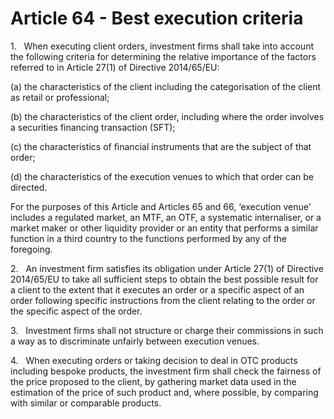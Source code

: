 # Article 64 - Best execution criteria


1.   When executing client orders, investment firms shall take into account the following criteria for determining the relative importance of the factors referred to in Article 27(1) of Directive 2014/65/EU:

(a) the characteristics of the client including the categorisation of the client as retail or professional;

(b) the characteristics of the client order, including where the order involves a securities financing transaction (SFT);

(c) the characteristics of financial instruments that are the subject of that order;

(d) the characteristics of the execution venues to which that order can be directed.

For the purposes of this Article and Articles 65 and 66, ‘execution venue’ includes a regulated market, an MTF, an OTF, a systematic internaliser, or a market maker or other liquidity provider or an entity that performs a similar function in a third country to the functions performed by any of the foregoing.

2.   An investment firm satisfies its obligation under Article 27(1) of Directive 2014/65/EU to take all sufficient steps to obtain the best possible result for a client to the extent that it executes an order or a specific aspect of an order following specific instructions from the client relating to the order or the specific aspect of the order.

3.   Investment firms shall not structure or charge their commissions in such a way as to discriminate unfairly between execution venues.

4.   When executing orders or taking decision to deal in OTC products including bespoke products, the investment firm shall check the fairness of the price proposed to the client, by gathering market data used in the estimation of the price of such product and, where possible, by comparing with similar or comparable products.

